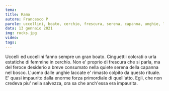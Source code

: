 ```yaml
---
tema:
title: Ramo
autore: Francesco P
parole: uccellini, boato, cerchio, frescura, serena, capanna, unghie, laccate, colpito, salvezza
data: 13 gennaio 2021
img: rocks.jpg
video: 
tags: 
---
```

Uccelli ed uccellini fanno sempre un gran boato.
Cinguettii colorati o urla estatiche di femmine in cerchio.
Non e' proprio di frescura che si parla, ma del feroce desiderio a breve consumato
nella quiete serena della capanna nel bosco.
L'uomo dalle unghie laccate e' rimasto colpito da questo rituale.
E' quasi impaurito dalla enorme forza primordiale di quell'atto.
Egli, che non credeva piu' nella salvezza, ora sa che anch'essa era impaurita.